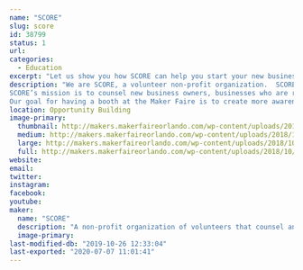 ```yaml
---
name: "SCORE"
slug: score
id: 38799
status: 1
url: 
categories:
  - Education
excerpt: "Let us show you how SCORE can help you start your new business or grow your existing business...FREE!"
description: "We are SCORE, a volunteer non-profit organization.  SCORE was founded as the Service Corps of Retired Executives.  We are now known just by the acronym SCORE.
SCORE’s mission is to counsel new business owners, businesses who are ready to grow and businesses who are floundering and need help righting the ship.  We also offer a series of seminars on how to run a business to help train new business owners and those who are still in the start-up phase.  SCORE is one of the best kept secrets in town…and the best part is our counseling is FREE!  We do charge a nominal fee for our seminars.  Our offices are located at the NEC center in Fashion Square on East Colonial.
Our goal for having a booth at the Maker Faire is to create more awareness about SCORE in the general public in the Orlando area."
location: Opportunity Building
image-primary:
  thumbnail: http://makers.makerfaireorlando.com/wp-content/uploads/2018/10/Booth-table2-1-150x150.jpg
  medium: http://makers.makerfaireorlando.com/wp-content/uploads/2018/10/Booth-table2-1-300x169.jpg
  large: http://makers.makerfaireorlando.com/wp-content/uploads/2018/10/Booth-table2-1-1024x576.jpg
  full: http://makers.makerfaireorlando.com/wp-content/uploads/2018/10/Booth-table2-1.jpg
website: 
email: 
twitter: 
instagram: 
facebook: 
youtube: 
maker:
  name: "SCORE"
  description: "A non-profit organization of volunteers that counsel and mentor people who want to start a business, are already in business and want to grow or people who are already in business and are floundering and need help righting the ship."
  image-primary: 
last-modified-db: "2019-10-26 12:33:04"
last-exported: "2020-07-07 11:01:41"
---
```

